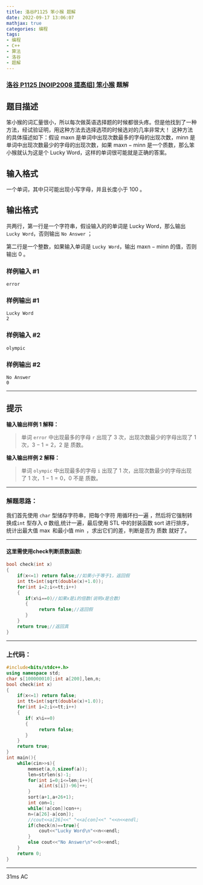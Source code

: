 ```yaml
---
title: 洛谷P1125 笨小猴 题解
date: 2022-09-17 13:06:07
mathjax: true
categories: 编程
tags:
- 编程
- C++
- 算法
- 洛谷
- 题解
---
```

### [洛谷 P1125 [NOIP2008 提高组] 笨小猴](https://www.luogu.com.cn/problem/P1125) 题解
## 题目描述

笨小猴的词汇量很小，所以每次做英语选择题的时候都很头疼。但是他找到了一种方法，经试验证明，用这种方法去选择选项的时候选对的几率非常大！
这种方法的具体描述如下：假设 $\text{maxn}$ 是单词中出现次数最多的字母的出现次数，$\text{minn}$ 是单词中出现次数最少的字母的出现次数，如果 $\text{maxn}-\text{minn}$ 是一个质数，那么笨小猴就认为这是个 Lucky Word，这样的单词很可能就是正确的答案。

## 输入格式

一个单词，其中只可能出现小写字母，并且长度小于 $100$ 。

## 输出格式

共两行，第一行是一个字符串，假设输入的的单词是 Lucky Word，那么输出 `Lucky Word`，否则输出 `No Answer` ；

第二行是一个整数，如果输入单词是 `Lucky Word`，输出 $\text{maxn}-\text{minn}$ 的值，否则输出 $0$ 。

### 样例输入 #1

```
error
```

### 样例输出 #1

```
Lucky Word
2
```

### 样例输入 #2

```
olympic
```

### 样例输出 #2

```
No Answer
0
```

***

## 提示

**输入输出样例 1 解释：**

>单词 `error` 中出现最多的字母 $\texttt r$ 出现了 $3$ 次，出现次数最少的字母出现了 $1$ 次，$3-1=2$，$2$ 是 质数。

**输入输出样例 2 解释：**

>单词 `olympic` 中出现最多的字母 $\texttt i$ 出现了 $1$ 次，出现次数最少的字母出现了 $1$ 次，$1-1=0$，$0$ 不是 质数。

***
### 解题思路：  
我们首先使用 ``char`` 型储存字符串，把每个字符 用循环扫一遍 ，然后将它强制转换成``int`` 型存入 $a$ 数组,统计一遍，最后使用 STL 中的封装函数 $\text{sort}$ 进行排序，统计出最大值 $\max$ 和最小值 $\min$ ，求出它们的差，判断是否为 质数 就好了。
***
#### 这里需使用check判断质数函数:
```cpp
bool check(int x)
{
    if(x<=1) return false;//如果小于等于1，返回假
    int tt=int(sqrt(double(x)+1.0));
    for(int i=2;i<=tt;i++)
    {
       if(x%i==0)//如果x是i的倍数(说明x是合数)
       {
            return false;//返回假
       }
    }
    return true;//返回真
}
```
***
### 上代码：
```cpp
#include<bits/stdc++.h>
using namespace std;
char s[100000010];int a[200],len,n;
bool check(int x)
{
    if(x<=1) return false;
    int tt=int(sqrt(double(x)+1.0));
    for(int i=2;i<=tt;i++)
    {
       if( x%i==0)
       {
            return false;
       }
    }
    return true;
}
int main(){
	while(cin>>s){
		memset(a,0,sizeof(a));
		len=strlen(s)-1;
		for(int i=0;i<=len;i++){
			a[int(s[i])-96]++;
		}
		sort(a+1,a+26+1);
		int con=1;
		while(!a[con])con++;
		n=(a[26]-a[con]);
		//cout<<a[26]<<" "<<a[con]<<" "<<n<<endl;
		if(check(n)==true){
			cout<<"Lucky Word\n"<<n<<endl;
		}
		else cout<<"No Answer\n"<<0<<endl;
	}
	return 0;
}

```
***
$31 \text{ms  AC}$
